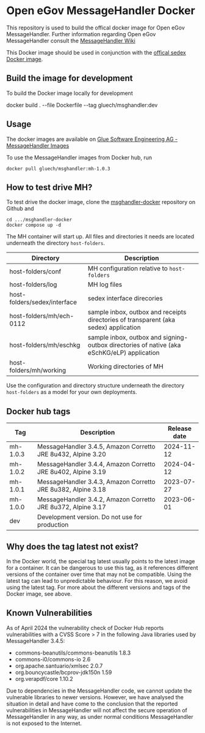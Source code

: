 # Open eGov MessageHandler Docker

This repository is used to build the offical docker image for Open eGov MessageHandler. Further information 
regarding Open eGov MessageHandler consult the 
[MessageHandler Wiki](https://oewiki.atlassian.net/wiki/spaces/openegovdoc/pages/1015884/MessageHandler)

This Docker image should be used in conjunction with the
[offical sedex Docker image](https://hub.docker.com/r/sedexch/sedex-client).

## Build the image for development

To build the Docker image locally for development

docker build . --file Dockerfile --tag gluech/msghandler:dev

## Usage

The docker images are available on 
[Glue Software Engineering AG - MessageHandler Images](https://hub.docker.com/repository/docker/gluech/msghandler/)

To use the MessageHandler images from Docker hub, run

```
docker pull gluech/msghandler:mh-1.0.3
```

## How to test drive MH?

To test drive the docker image, clone the 
[msghandler-docker](https://github.com/Glue-Software-Engineering-AG/msghandler-docker) repository on Github and

```
cd .../msghandler-docker
docker compose up -d
```

The MH container will start up. All files and directories it needs are located underneath the directory `host-folders`.

| Directory | Description |
| --------- | ----------- |
| host-folders/conf | MH configuration relative to `host-folders` |
| host-folders/log | MH log files |
| host-folders/sedex/interface | sedex interface direcories |
| host-folders/mh/ech-0112 | sample inbox, outbox and receipts directories of transparent (aka sedex) application |
| host-folders/mh/eschkg | sample inbox, outbox and signing-outbox directories of native (aka eSchKG/eLP) application |
| host-folders/mh/working | Working directories of MH |

Use the configuration and directory structure underneath the directory `host-folders` as a model for your own
deployments.

## Docker hub tags


| Tag      | Description                                                  | Release date |
|----------|--------------------------------------------------------------|--------------|
| mh-1.0.3 | MessageHandler 3.4.5, Amazon Corretto JRE 8u432, Alpine 3.20 | 2024-11-12   |
| mh-1.0.2 | MessageHandler 3.4.4, Amazon Corretto JRE 8u402, Alpine 3.19 | 2024-04-12   |
| mh-1.0.1 | MessageHandler 3.4.3, Amazon Corretto JRE 8u382, Alpine 3.18 | 2023-07-27   |
| mh-1.0.0 | MessageHandler 3.4.2, Amazon Corretto JRE 8u372, Alpine 3.17 | 2023-06-01   |
| dev      | Development version. Do not use for production               |              |

## Why does the tag latest not exist?

In the Docker world, the special tag latest usually points to the latest image for a container. It can be dangerous
to use this tag, as it references different versions of the container over time that may not be compatible.
Using the latest tag can lead to unpredictable behaviour. For this reason, we avoid using the latest tag. For more
about the different versions and tags of the Docker image, see above.

## Known Vulnerabilities

As of April 2024 the vulnerability check of Docker Hub reports vulnerabilities with a CVSS Score > 7 in the following 
Java libraries used by MessageHandler 3.4.5:

* commons-beanutils/commons-beanutils 1.8.3
* commons-i0/commons-io 2.6
* org.apache.santuario/xmlsec 2.0.7
* org.bouncycastle/bcprov-jdk150n 1.59
* org.verapdf/core 1.10.2

Due to dependencies in the MessageHandler code, we cannot update the vulnerable libraries to newer versions.
However, we have analysed the situation in detail and have come to the conclusion that the reported vulnerabilities in 
MessageHandler will not affect the secure operation of MessageHandler in any way, as under normal conditions
MessageHandler is not exposed to the Internet. 